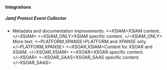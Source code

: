 
#### Integrations

##### Jamf Protect Event Collector

- Metadata and documentation improvements.
<~XSIAM>XSIAM content. </~XSIAM>
<~XSIAM_ONLY>XSIAM specific content. </~XSIAM_ONLY>
More text.
<~PLATFORM,XPANSE>PLATFORM and XPANSE only. </~PLATFORM,XPANSE>
<~XSOAR,XSIAM>Content for XSOAR and XSIAM. </~XSOAR,XSIAM>
<~XSOAR>XSOAR specific content. </~XSOAR>
<~XSOAR_SAAS>XSOAR_SAAS specific content. </~XSOAR_SAAS>